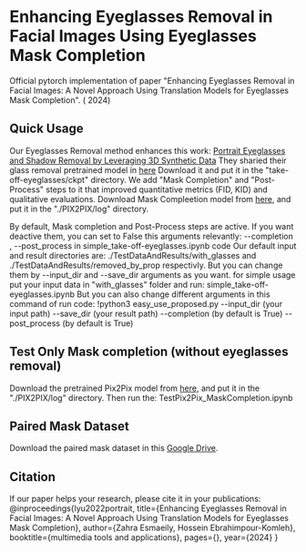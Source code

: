 # Enhancing Eyeglasses Removal in Facial Images Using Eyeglasses Mask Completion
Official pytorch implementation of paper "Enhancing Eyeglasses Removal in Facial Images: A Novel Approach Using Translation Models for Eyeglasses Mask Completion". (  2024)

## Quick Usage
Our Eyeglasses Removal method enhances this work: [Portrait Eyeglasses and Shadow Removal by Leveraging 3D Synthetic Data](https://github.com/StoryMY/take-off-eyeglasses)
They sharied their glass removal pretrained model in [here](https://drive.google.com/file/d/1Ea8Swdajz2J5VOkaXIw_-pVJk9EWYrpx/view?usp=sharing) Download it and put it in the "take-off-eyeglasses/ckpt" directory.
We add "Mask Completion" and "Post-Process" steps to it that improved quantitative metrics (FID, KID) and qualitative evaluations. Download Mask Compleetion model from [here](https://drive.google.com/file/d/1U-hanxKcG-chfUzxQV3G_Q7IBbNlHga3/view?usp=sharing), and put it in the "./PIX2PIX/log" directory. 

By default, Mask completion and Post-Process steps are active. If you want deactive them, you can set to False this arguments relevantly: --completion , --post_process in simple_take-off-eyeglasses.ipynb code
Our default input and result directories are:   ./TestDataAndResults/with_glasses  and  ./TestDataAndResults/removed_by_prop respectivly. 
But you can change them by --input_dir and --save_dir arguments as you want.
for simple usage put your input data in "with_glasses" folder and run:    simple_take-off-eyeglasses.ipynb
But you can also change different arguments in this command of run code:    !python3 easy_use_proposed.py --input_dir (your input path) --save_dir (your result path) --completion (by default is True) --post_process (by default is True)


## Test Only Mask completion (without eyeglasses removal)
 Download the pretrained Pix2Pix model from [here](https://drive.google.com/file/d/1U-hanxKcG-chfUzxQV3G_Q7IBbNlHga3/view?usp=sharing), and put it in the "./PIX2PIX/log" directory. Then run the: 
 TestPix2Pix_MaskCompletion.ipynb
 
## Paired Mask Dataset
Download the paired mask dataset in this [Google Drive](https://drive.google.com/drive/folders/1s3Vp-bpsMvo7DoY8f_yze_YBgMjeIZQI?usp=sharing).

## Citation

If our paper helps your research, please cite it in your publications:
	@inproceedings{lyu2022portrait,
	  title={Enhancing Eyeglasses Removal in Facial Images: A Novel Approach Using Translation Models for Eyeglasses Mask Completion},
	  author={Zahra Esmaeily, Hossein Ebrahimpour-Komleh},
	  booktitle={multimedia tools and applications},
	  pages={},
	  year={2024}
	}
